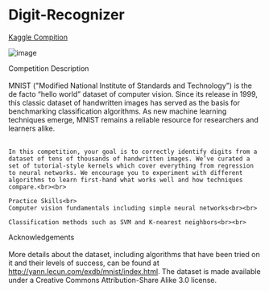 # Digit-Recognizer
[Kaggle Compition](https://www.kaggle.com/competitions/digit-recognizer/overview)


![image](https://user-images.githubusercontent.com/93101704/199147270-6842312c-80d8-4ead-99fa-275940f0cad4.png)

Competition Description <br><br>
    MNIST ("Modified National Institute of Standards and Technology") is the de facto “hello world” dataset of computer vision. Since its release in 1999, this classic dataset of handwritten images has served as the basis for benchmarking classification algorithms. As new machine learning techniques emerge, MNIST remains a reliable resource for researchers and learners alike.<br><br>

 
    In this competition, your goal is to correctly identify digits from a dataset of tens of thousands of handwritten images. We’ve curated a set of tutorial-style kernels which cover everything from regression to neural networks. We encourage you to experiment with different algorithms to learn first-hand what works well and how techniques compare.<br><br>

    Practice Skills<br>
    Computer vision fundamentals including simple neural networks<br><br>

    Classification methods such as SVM and K-nearest neighbors<br><br>

Acknowledgements <br><br>
    More details about the dataset, including algorithms that have been tried on it and their levels of success, can be found at http://yann.lecun.com/exdb/mnist/index.html. The dataset is made available under a Creative Commons Attribution-Share Alike 3.0 license.


